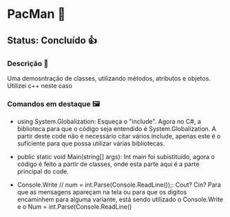 # PacMan 🔼
## Status: Concluído 👍

### Descrição 📖

Uma demosntração de classes, utilizando métodos, atributos e objetos. Utilizei c++ neste caso

### Comandos em destaque 🖼️

- using System.Globalization:
Esqueça o "include". Agora no C#, a biblioteca para que o código seja entendido é System.Globalization. A partir deste code não é necessário citar vários include, apenas este é o suficiente para que possa utilizar várias bibliotecas.

- public static void Main(string[] args):
Int main foi subistituído, agora o código é feito a partir de classes, onde esta parte aqui é a parte principal do code.

- Console.Write // num = int.Parse(Console.ReadLine());: 
Cout? Cin? Para que as mensagens apareçam na tela ou para que os digitos encaminhem para alguma variante, está sendo utilizado o Console.Write e o Num = int.Parse(Console.ReadLine()

